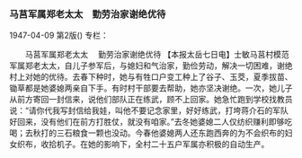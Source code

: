 ### 马莒军属郑老太太　勤劳治家谢绝优待

1947-04-09
第2版()
专栏：

　　马莒军属郑老太太
  　勤劳治家谢绝优待
    【本报太岳七日电】士敏马莒村模范军属郑老太太，自儿子参军后，与媳妇和气治家，勤俭劳动，解决一切困难，谢绝村上对她的优待。去春下种时，她与有牲口户变工种上了谷子、玉茭，夏季拔苗、锄草都是她婆媳两亲自下手。有时村干部要去帮助，她亦坚决谢绝。一次，她儿子从前方寄回一封信来，说他们部队正在练武，顾不上回家。她急忙跑到学校找教员说：“请你代我写封信给我娃，叫他不要记念家里，好好练武，打垮蒋介石的军队好回来，没有他们在前方打胜仗，就没有咱家。”去冬她婆媳二人仅纺织赚利即够吃喝；去秋打的三石粮食一颗也没动。今春他婆媳两人还东跑西奔的为不会织布的妇女织布，收拾机子。在她的影响下，全村二十五户军属亦积极的自动生产。
